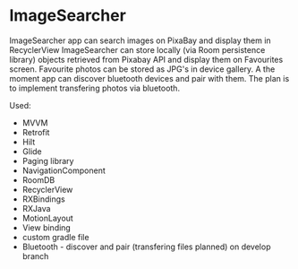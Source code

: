# ImageSearcher

ImageSearcher app can search images on PixaBay and display them in RecyclerView
ImageSearcher can store locally (via Room persistence library) objects retrieved from Pixabay API and display them on Favourites screen. 
Favourite photos can be stored as JPG's in device gallery. A the moment app can discover bluetooth devices and pair with them. The plan is to implement transfering photos via bluetooth.

Used: 
- MVVM 
- Retrofit
- Hilt
- Glide
- Paging library
- NavigationComponent
- RoomDB
- RecyclerView
- RXBindings 
- RXJava
- MotionLayout
- View binding
- custom gradle file
- Bluetooth - discover and pair (transfering files planned) on develop branch
